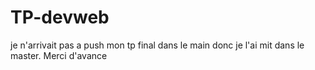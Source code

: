 # TP-devweb
je n'arrivait pas a push mon tp final dans le main donc je l'ai mit dans le master.
Merci d'avance
